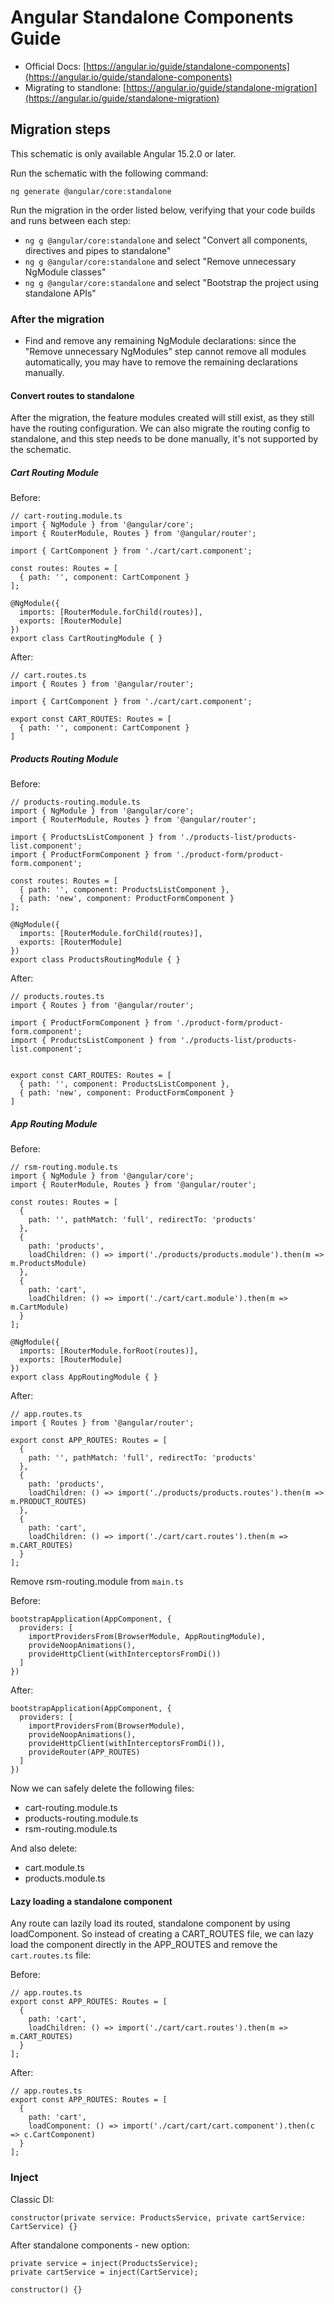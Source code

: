 # Angular Standalone Components Guide

- Official Docs: [https://angular.io/guide/standalone-components](https://angular.io/guide/standalone-components)
- Migrating to standlone: [https://angular.io/guide/standalone-migration](https://angular.io/guide/standalone-migration)

## Migration steps

This schematic is only available Angular 15.2.0 or later.

Run the schematic with the following command:

```
ng generate @angular/core:standalone
```

Run the migration in the order listed below, verifying that your code builds and runs between each step:

- `ng g @angular/core:standalone` and select "Convert all components, directives and pipes to standalone"
- `ng g @angular/core:standalone` and select "Remove unnecessary NgModule classes"
- `ng g @angular/core:standalone` and select "Bootstrap the project using standalone APIs"

### After the migration

- Find and remove any remaining NgModule declarations: since the "Remove unnecessary NgModules" step cannot remove all modules automatically, you may have to remove the remaining declarations manually.

#### Convert routes to standalone

After the migration, the feature modules created will still exist, as they still have the routing configuration. We can also migrate the routing config to standalone, and this step needs to be done manually, it's not supported by the schematic.

##### Cart Routing Module

Before:

```
// cart-routing.module.ts
import { NgModule } from '@angular/core';
import { RouterModule, Routes } from '@angular/router';

import { CartComponent } from './cart/cart.component';

const routes: Routes = [
  { path: '', component: CartComponent }
];

@NgModule({
  imports: [RouterModule.forChild(routes)],
  exports: [RouterModule]
})
export class CartRoutingModule { }

```

After:

```
// cart.routes.ts
import { Routes } from '@angular/router';

import { CartComponent } from './cart/cart.component';

export const CART_ROUTES: Routes = [
  { path: '', component: CartComponent }
]
```

##### Products Routing Module

Before:

```
// products-routing.module.ts
import { NgModule } from '@angular/core';
import { RouterModule, Routes } from '@angular/router';

import { ProductsListComponent } from './products-list/products-list.component';
import { ProductFormComponent } from './product-form/product-form.component';

const routes: Routes = [
  { path: '', component: ProductsListComponent },
  { path: 'new', component: ProductFormComponent }
];

@NgModule({
  imports: [RouterModule.forChild(routes)],
  exports: [RouterModule]
})
export class ProductsRoutingModule { }
```

After:

```
// products.routes.ts
import { Routes } from '@angular/router';

import { ProductFormComponent } from './product-form/product-form.component';
import { ProductsListComponent } from './products-list/products-list.component';


export const CART_ROUTES: Routes = [
  { path: '', component: ProductsListComponent },
  { path: 'new', component: ProductFormComponent }
]
```

##### App Routing Module

Before:

```
// rsm-routing.module.ts
import { NgModule } from '@angular/core';
import { RouterModule, Routes } from '@angular/router';

const routes: Routes = [
  {
    path: '', pathMatch: 'full', redirectTo: 'products'
  },
  {
    path: 'products',
    loadChildren: () => import('./products/products.module').then(m => m.ProductsModule)
  },
  {
    path: 'cart',
    loadChildren: () => import('./cart/cart.module').then(m => m.CartModule)
  }
];

@NgModule({
  imports: [RouterModule.forRoot(routes)],
  exports: [RouterModule]
})
export class AppRoutingModule { }

```

After:

```
// app.routes.ts
import { Routes } from '@angular/router';

export const APP_ROUTES: Routes = [
  {
    path: '', pathMatch: 'full', redirectTo: 'products'
  },
  {
    path: 'products',
    loadChildren: () => import('./products/products.routes').then(m => m.PRODUCT_ROUTES)
  },
  {
    path: 'cart',
    loadChildren: () => import('./cart/cart.routes').then(m => m.CART_ROUTES)
  }
];
```

Remove rsm-routing.module from `main.ts`

Before:

```
bootstrapApplication(AppComponent, {
  providers: [
    importProvidersFrom(BrowserModule, AppRoutingModule),
    provideNoopAnimations(),
    provideHttpClient(withInterceptorsFromDi())
  ]
})
```

After:

```
bootstrapApplication(AppComponent, {
  providers: [
    importProvidersFrom(BrowserModule),
    provideNoopAnimations(),
    provideHttpClient(withInterceptorsFromDi()),
    provideRouter(APP_ROUTES)
  ]
})
```

Now we can safely delete the following files:

- cart-routing.module.ts
- products-routing.module.ts
- rsm-routing.module.ts

And also delete:

- cart.module.ts
- products.module.ts

#### Lazy loading a standalone component

Any route can lazily load its routed, standalone component by using loadComponent. So instead of creating a CART_ROUTES file, we can lazy load the component directly in the APP_ROUTES and remove the `cart.routes.ts` file:

Before:

```
// app.routes.ts
export const APP_ROUTES: Routes = [
  {
    path: 'cart',
    loadChildren: () => import('./cart/cart.routes').then(m => m.CART_ROUTES)
  }
];
```

After:

```
// app.routes.ts
export const APP_ROUTES: Routes = [
  {
    path: 'cart',
    loadComponent: () => import('./cart/cart/cart.component').then(c => c.CartComponent)
  }
];
```

### Inject

Classic DI:

```
constructor(private service: ProductsService, private cartService: CartService) {}
```

After standalone components - new option:

```
private service = inject(ProductsService);
private cartService = inject(CartService);

constructor() {}
```
